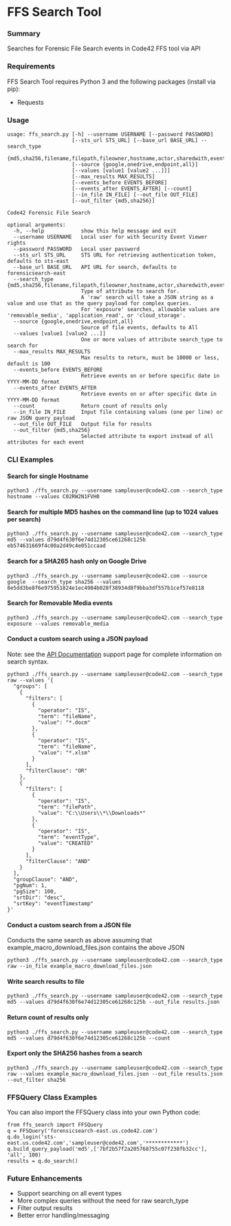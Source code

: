 # FFS Search Tool

### Summary
Searches for Forensic File Search events in Code42 FFS tool via API

### Requirements

FFS Search Tool requires Python 3 and the following packages (install via pip):

* Requests

### Usage
```
usage: ffs_search.py [-h] --username USERNAME [--password PASSWORD]
                     [--sts_url STS_URL] [--base_url BASE_URL] --search_type
                     {md5,sha256,filename,filepath,fileowner,hostname,actor,sharedwith,event_id,exposure,device_vendor,device_name,device_sn,process_owner,process_name,sync_destination,raw}
                     [--source {google,onedrive,endpoint,all}]
                     [--values [value1 [value2 ...]]]
                     [--max_results MAX_RESULTS]
                     [--events_before EVENTS_BEFORE]
                     [--events_after EVENTS_AFTER] [--count]
                     [--in_file IN_FILE] [--out_file OUT_FILE]
                     [--out_filter {md5,sha256}]

Code42 Forensic File Search

optional arguments:
  -h, --help            show this help message and exit
  --username USERNAME   Local user for with Security Event Viewer rights
  --password PASSWORD   Local user password
  --sts_url STS_URL     STS URL for retrieving authentication token, defaults to sts-east
  --base_url BASE_URL   API URL for search, defaults to forensicsearch-east
  --search_type {md5,sha256,filename,filepath,fileowner,hostname,actor,sharedwith,event_id,exposure,device_vendor,device_name,device_sn,process_owner,process_name,sync_destination,raw}
                        Type of attribute to search for.
                        A 'raw' search will take a JSON string as a value and use that as the query payload for complex queries.
                        For 'exposure' searches, allowable values are 'removable_media', 'application_read', or 'cloud_storage'.
  --source {google,onedrive,endpoint,all}
                        Source of file events, defaults to All
  --values [value1 [value2 ...]]
                        One or more values of attribute search_type to search for
  --max_results MAX_RESULTS
                        Max results to return, must be 10000 or less, default is 100
  --events_before EVENTS_BEFORE
                        Retrieve events on or before specific date in YYYY-MM-DD format
  --events_after EVENTS_AFTER
                        Retrieve events on or after specific date in YYYY-MM-DD format
  --count               Return count of results only
  --in_file IN_FILE     Input file containing values (one per line) or raw JSON query payload
  --out_file OUT_FILE   Output file for results
  --out_filter {md5,sha256}
                        Selected attribute to export instead of all attributes for each event
```

### CLI Examples

#### Search for single Hostname
```
python3 ./ffs_search.py --username sampleuser@code42.com --search_type hostname --values C02RW2N1FVH0
```

#### Search for multiple MD5 hashes on the command line (up to 1024 values per search)
```
python3 ./ffs_search.py --username sampleuser@code42.com --search_type md5 --values d79d4f630f6e74d12305ce61268c125b eb574631669f4c00a2d49c4e051ccaad
```

#### Search for a SHA265 hash only on Google Drive
```
python3 ./ffs_search.py --username sampleuser@code42.com --source google  --search_type sha256 --values 8e5dd3be8f6e975951824e1ec4984b028f38934d8f9bba3df557b1cef57e8118
```

#### Search for Removable Media events
```
python3 ./ffs_search.py --username sampleuser@code42.com --search_type exposure --values removable_media
```

#### Conduct a custom search using a JSON payload
Note: see the [API Documentation](https://support.code42.com/Administrator/Cloud/Monitoring_and_managing/Forensic_File_Search_API) support page for complete information on search syntax.

```
python3 ./ffs_search.py --username sampleuser@code42.com --search_type raw --values '{
  "groups": [
    {
      "filters": [
        {
          "operator": "IS",
          "term": "fileName",
          "value": "*.docm"
        },
        {
          "operator": "IS",
          "term": "fileName",
          "value": "*.xlsm"
        }
      ],
      "filterClause": "OR"
    },
    {
      "filters": [
        {
          "operator": "IS",
          "term": "filePath",
          "value": "C:\\Users\\*\\Downloads*"
        },
        {
          "operator": "IS",
          "term": "eventType",
          "value": "CREATED"
        }
      ],
      "filterClause": "AND"
    }
  ],
  "groupClause": "AND",
  "pgNum": 1,
  "pgSize": 100,
  "srtDir": "desc",
  "srtKey": "eventTimestamp"
}'
```

#### Conduct a custom search from a JSON file
Conducts the same search as above assuming that example\_macro\_download\_files.json contains the above JSON

```
python3 ./ffs_search.py --username sampleuser@code42.com --search_type raw --in_file example_macro_download_files.json
```

#### Write search results to file
```
python3 ./ffs_search.py --username sampleuser@code42.com --search_type md5 --values d79d4f630f6e74d12305ce61268c125b --out_file results.json
```

#### Return count of results only
```
python3 ./ffs_search.py --username sampleuser@code42.com --search_type md5 --values d79d4f630f6e74d12305ce61268c125b --count
```

#### Export only the SHA256 hashes from a search
```
python3 ./ffs_search.py --username sampleuser@code42.com --search_type raw --values example_macro_download_files.json --out_file results.json --out_filter sha256
```

### FFSQuery Class Examples

You can also import the FFSQuery class into your own Python code:

```
from ffs_search import FFSQuery
q = FFSQuery('forensicsearch-east.us.code42.com')
q.do_login('sts-east.us.code42.com','sampleuser@code42.com','************')
q.build_query_payload('md5',['7bf2b57f2a205768755c07f238fb32cc'], 'all', 100)
results = q.do_search()
```

### Future Enhancements
* Support searching on all event types
* More complex queries without the need for raw search_type
* Filter output results
* Better error handling/messaging
